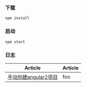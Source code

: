 ### 下载
`npm install`
### 启动
`npm start`

### 日志
Article | Article |
--- | --- |
[手动创建angular2项目](https://github.com/Narutocc/Angular2/issues) | foo | 

